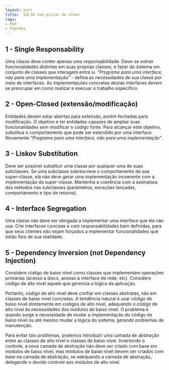 ```yaml
---
layout: post
title:  SOLID num piscar de olhos
tags:
- PHP
- Padrões
---
```


<h2 id="1-Single Responsability">1 - Single Responsability</h2>

<p>Uma classe deve conter apenas uma responsabilidade. Deve-se extrair funcionalidades distintas em suas próprias classes, e fazer do sistema um conjunto de classes que interagem entre si. <em>"Programe para uma interface, não para uma implementação"</em> - defina as necessidades de sua classe por meio de interfaces. As implementações concretas destas interfaces devem se preocupar em como realizar e execuar o trabalho específico.</p>

<h2 id="2-Open-losed">2 - Open-Closed (extensão/modificação)</h2>

<p>Entidades devem estar abertas para extensão, porém fechadas para modificação. O objetivo é ter entidades capazes de ampliar suas funcionalidades sem modificar o código fonte. Para alcançar este objetivo, substitua o comportamento que pode ser estendido por uma interface. Novamente <em>"Programe para uma interface, não para uma implementação"</em>.</p>


<h2 id="3-Liskov-Substitution">3 - Liskov Substitution</h2>

<p>Deve ser possível substituir uma classe por qualquer uma de suas subclasses. Se uma subclasse sobrescreve o comportamento de sua super-classe, ela não deve gerar uma implementação incoerente com a implementação da super-classe. Mantenha a coerência com a assinatura dos métodos nas subclasses (parâmetros, exceções lançadas, comportamento e tipo de retorno). </p>

<h2 id="4-Interface-Segregation">4 - Interface Segregation</h2>

<p>Uma classe não deve ser obrigada a implementar uma interface que ela não usa. Crie interfaces concisas e com responsabilidades bem definidas, para que seus clientes não sejam forçados a implementar funcionalidades que estão fora de sua realidade.</p>

<h2 id="5-Dependency-Inversion">5 - Dependency Inversion (not Dependency Injection)</h2>

<p>Considere código de baixo nível como classes que implementam operações primárias (acesso a disco, acesso à interface de rede, etc). Considere código de alto nível aquele que gerencia a lógica da aplicação.</p>
<p>Portanto, código de alto nível deve confiar em classes abstratas, não em classes de baixo nível concretas. A tendência natural é usar código de baixo nivel diretamente em codigos de alto nível, adequando o código de alto nível às necessidades dos módulos de baixo nível. O problema é quando surge a necessidade de mudar a implementação do código de baixo nível ou até mesmo mudar a lógica do sistema, gerando problemas de manutenção.</p>
<p>Para evitar tais problemas, podemos introduzir uma camada de abstração entre as classes de alto nível e classes de baixo nível. Invertendo o controle, a nova camada de abstração não deve ser criado com base em módulos de baixo nível, mas módulos de baixo nível devem ser criados com base na camada de abstração, se adequando a camada de abstração, delegando o devido controle aos módulos de alto nível.</p>
